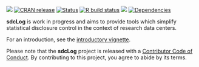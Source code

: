 [![](https://img.shields.io/badge/lifecycle-experimental-orange.svg)](https://lifecycle.r-lib.org/articles/stages.html)
[![CRAN
release](https://www.r-pkg.org/badges/version/sdcLog)](https://CRAN.R-project.org/package=sdcLog)
[![Status](https://www.repostatus.org/badges/latest/active.svg)](https://www.repostatus.org/#active)
[![R build
status](https://github.com/matthiasgomolka/sdcLog/workflows/R-CMD-check/badge.svg)](https://github.com/matthiasgomolka/sdcLog/actions)
[![](https://codecov.io/gh/matthiasgomolka/sdcLog/branch/main/graph/badge.svg)](https://codecov.io/gh/matthiasgomolka/sdcLog)
[![Dependencies](https://tinyverse.netlify.com/badge/sdcLog)](https://cran.r-project.org/package=sdcLog)

**sdcLog** is work in progress and aims to provide tools which simplify
statistical disclosure control in the context of research data centers.

For an introduction, see the [introductory
vignette](https://CRAN.R-project.org/package=sdcLog/vignettes/intro.html).

Please note that the **sdcLog** project is released with a [Contributor
Code of
Conduct](https://github.com/matthiasgomolka/sdcLog/blob/main/.github/CODE_OF_CONDUCT.md).
By contributing to this project, you agree to abide by its terms.
